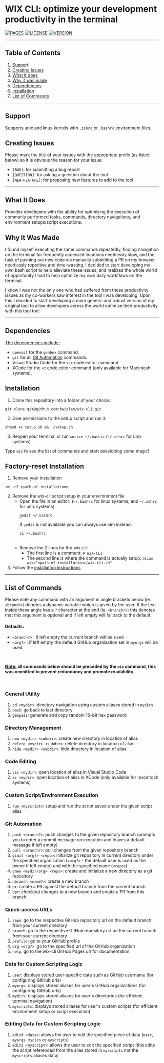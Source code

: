 # WIX CLI: optimize your development productivity in the terminal
[![PAGES](https://badgen.net/badge/Github%20Pages/active/green)](https://hwixley.github.io/wix-cli/)
[![LICENSE](https://badgen.net/badge/License/MIT/purple)](https://github.com/hwixley/wix-cli/blob/master/LICENSE.md)
[![VERSION](https://badgen.net/badge/Version/0.0.0.0/blue)](https://github.com/hwixley/wix-cli)

<hr>

## Table of Contents

1. [Support](https://github.com/hwixley/wix-cli#support)
2. [Creating Issues](https://github.com/hwixley/wix-cli#creating-issues)
2. [What it does](https://github.com/hwixley/wix-cli#what-it-does)
3. [Why it was made](https://github.com/hwixley/wix-cli#why-it-was-made)
4. [Dependencies](https://github.com/hwixley/wix-cli#dependencies)
5. [Installation](https://github.com/hwixley/wix-cli#installation)
6. [List of Commands](https://github.com/hwixley/wix-cli#list-of-commands)

<hr>

## Support

Supports unix and linux kernels with `.zshrc` or `.bashrc` environment files.

## Creating Issues

Please mark the title of your issues with the appropriate prefix (as listed below) so it is obvious the reason for your issue:
- `[BUG]`: for submitting a bug report
- `[QUESTION]`: for asking a question about the tool
- `[NEW-FEATURE]`: for proposing new features to add to the tool

<hr>

## What It Does

Provides developers with the ability for optimising the execution of commonly performed tasks, commands, directory navigations, and environment setups/script executions.

## Why It Was Made

I found myself executing the same commands repeatedly, finding navigation on the terminal for frequently accessed locations needlessly slow, and the task of pushing out new code via manually submitting a PR on my browser needlessly repetitive and time-wasting. I decided to start developing my own bash script to help alleviate these issues, and realized the whole world of opportunity I had to help optimize my own daily workflows on the terminal.

I knew I was not the only one who had suffered from these productivity issues as my co-workers saw interest in the tool I was developing. Upon this I decided to start developing a more generic and robust version of my original tool to allow developers across the world optimize their productivity with this tool too!

<hr>

## Dependencies

<ins>The dependencies include:</ins>
- `openssl` for the `genhex` command.
- `git` for all [Git Automation](https://github.com/hwixley/wix-cli#git-automation) commands.
- Visual Studio Code for the `vsc` code editor command.
- XCode for the `xc` code editor command (only available for Macintosh systems).

## Installation

1. Clone this repository into a folder of your choice: 
```
git clone git@github.com:hwixley/wix-cli.git
```
2. Give permissions to the setup script and run it:
```
chmod +x setup.sh && ./setup.sh
```
3. Reopen your terminal or run `source ~/.bashrc` (`~/.zshrc` for unix systems)

Type `wix` to see the list of commands and start developing some magic!

## Factory-reset Installation

1. Remove your installation
```
rm -rf <path-of-installation>
```
2. Remove the wix-cli script setup in your environment file
    - Open the file in an editor: (`~/.bashrc` for linux systems, and `~/.zshrc` for unix systems) 
        ```
        gedit ~/.bashrc
        ```
        If `gedit` is not available you can always use vim instead:
        ```
        vi ~/.bashrc
        ```
        <br>
    - Remove the 2 lines for the wix-cli:<br>
        - The first line is a comment: `# WIX-CLI`<br>
        - The second line is where the command is actually setup: `alias wix="<path-of-installation>/wix-cli.sh"`
3. Follow the [installation instructions](https://github.com/hwixley/wix-cli#installation)

<hr>

## List of Commands

Please note any command with an argument in angle brackets below (ie. `<branch>`) denotes a dynamic variable which is given by the user. If the text inside these angle has a `?` character at the end (ie. `<branch?>`) this denotes that this argument is optional and if left empty will fallback to the default.

#### Defaults:
- `<branch?>` : if left empty the current branch will be used
- `<org?>` : if left empty the default GitHub organisation set in `myorgs` will be used

<br>

**<ins>Note:</ins> all commands below should be preceded by the `wix` command, this was ommitted to prevent redundancy and promote readability.**

<br>

### General Utility
1. `cd <mydir>`: directory navigation using custom aliases stored in `mydirs`
2. `back`: go back to last directory
3. `genpass`: generate and copy random 16-bit hex password

### Directory Management
1. `new <mydir> <subdir>`: create new directory in location of alias
2. `delete <mydir> <subdir>`: delete directory in location of alias
3. `hide <mydir> <subdir>`: hide directory in location of alias

### Code Editing
1. `vsc <mydir>`: open location of alias in Visual Studio Code
2. `xc <mydir>`: open location of alias in XCode (only available for macintosh systems)

### Custom Script/Environment Execution
1. `run <myscript>`: setup and run the script saved under the given script alias

### Git Automation
1. `push <branch?>`: push changes to the given repository branch (prompts you to enter a commit message on execution and leaves a default message if left empty)
2. `pull <branch?>`: pull changes from the given repository branch
3. `ginit <org?> <repo>`: initialize git repository in current directory under the specified organization (`<org?>` - the default user is used as the owner if left empty) and with the specified name (`<repo>`)
4. `gnew <mydir/org> <repo>`: create and initialize a new directory as a git repository
5. `nbranch <name?>`: create a new branch
6. `pr`: create a PR against the default branch from the current branch
7. `bpr`: checkout changes to a new branch and create a PR from this branch

### Quick-access URLs
1. `repo`: go to the respective GitHub repository url on the default branch from your current directory
2. `branch`: go to the respective GitHub repository url on the current branch from your current directory
3. `profile`: go to your GitHub profile
4. `org <org?>`: go to the specified url of the GitHub organization
5. `help`: go to the wix-cli GitHub Pages url for documentation

### Data for Custom Scripting Logic
1. `user`: displays stored user-specific data such as GitHub username (for configuring GitHub urls)
2. `myorgs`: displays stored aliases for user's GitHub organizations (for configuring GitHub urls)
3. `mydirs`: displays stored aliases for user's directories (for efficient terminal navigation)
4. `myscripts`: displays stored aliases for user's custom scripts (for efficient environment setup or script execution)

### Editing Data for Custom Scripting Logic
1. `editd <data>`: allows the user to edit the specified piece of data (`user`, `myorgs`, `mydirs` or `myscripts`)
2. `edits <myscript>`: allows the user to edit the specified script (this edits the script referenced from the alias stored in `myscripts` not the `myscripts` aliases data)